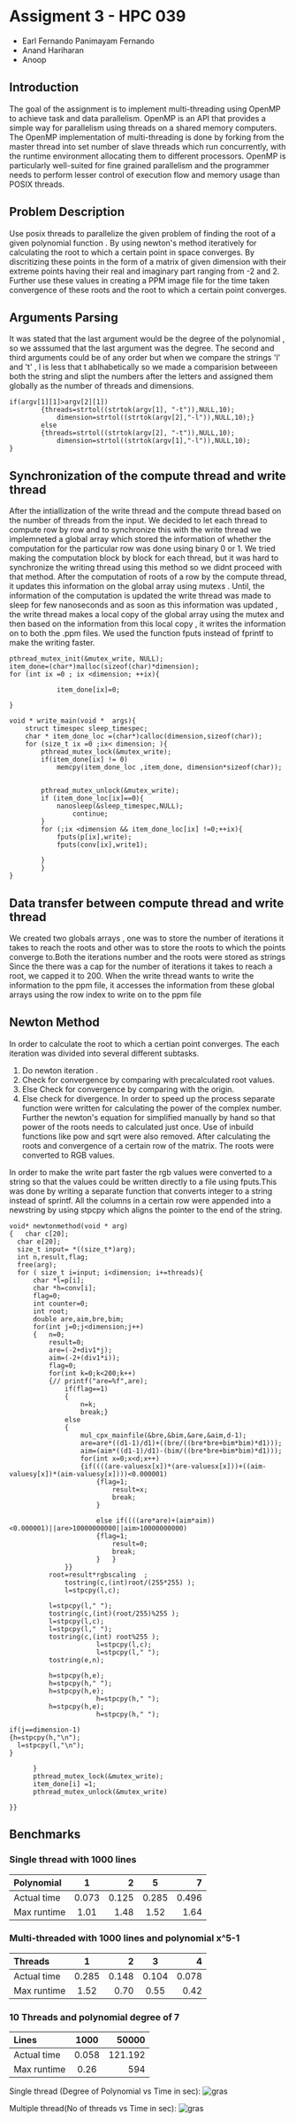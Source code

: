 # Assigment 3 - HPC 039

* Earl Fernando Panimayam Fernando
* Anand Hariharan
* Anoop 
## Introduction

The goal of the assignment is to implement multi-threading using OpenMP to achieve task and data parallelism. OpenMP is an API that provides a simple way for parallelism using threads on a shared memory computers. The OpenMP implementation of multi-threading is done by forking from the master thread into set number of slave threads which run concurrently, with the runtime environment allocating them to different processors. OpenMP is particularly well-suited for fine grained parallelism and the programmer needs to
perform lesser control of execution flow and memory usage than POSIX threads.

## Problem Description
Use posix threads to parallelize the given problem of finding the root of a given polynomial function . By using newton's method iteratively for calculating the root to which a certain point in space converges. By discritizing these points in the form of a matrix of given dimension with their extreme points having their real and imaginary part ranging from -2 and 2. Further use these values in creating a PPM image file for the time taken convergence of these roots and the root to which a certain point converges. 

## Arguments Parsing 

It was stated that the last argument would be the degree of the polynomial , so we asssumed that the last argument was the degree. The second and third arguments could be of any order but when we compare the strings 'l' and 't' , l is less that t ablhabetically so we made a comparision betweeen both the string and slipt the numbers after the letters and assigned them globally as the number of threads and dimensions.

~~~
if(argv[1][1]>argv[2][1])
		{threads=strtol((strtok(argv[1], "-t")),NULL,10); 
			dimension=strtol((strtok(argv[2],"-l")),NULL,10);}
		else
		{threads=strtol((strtok(argv[2], "-t")),NULL,10); 
			dimension=strtol((strtok(argv[1],"-l")),NULL,10);
}
~~~


## Synchronization of the compute thread and write thread

After the intiallization of the write thread and the compute thread based on the number of threads from the input. We decided to let each thread to compute row by row and to synchronize this with the write thread we implemneted a global array which stored the information of whether the computation for the particular row was done using binary 0 or 1. We tried making the computation block by block for each thread, but it was hard to synchronize the writing thread using this method so we didnt proceed with that method. After the computation of roots of a row by the compute thread, it updates this information on the global array using mutexs  . Until, the information of the computation is updated the write thread was made to sleep for few nanoseconds and as soon as this information was updated , the write thread makes a local copy of the global array using the mutex and then based on the information from this local copy , it writes the information on to both the .ppm files.  We used the function fputs instead of fprintf to make the writing faster.
~~~
pthread_mutex_init(&mutex_write, NULL);
item_done=(char*)malloc(sizeof(char)*dimension);
for (int ix =0 ; ix <dimension; ++ix){

			item_done[ix]=0;

}
~~~
~~~
void * write_main(void *  args){
	struct timespec sleep_timespec;
	char * item_done_loc =(char*)calloc(dimension,sizeof(char));
	for (size_t ix =0 ;ix< dimension; ){
		pthread_mutex_lock(&mutex_write);
		if(item_done[ix] != 0)
			memcpy(item_done_loc ,item_done, dimension*sizeof(char));
		

		pthread_mutex_unlock(&mutex_write);
		if (item_done_loc[ix]==0){
			nanosleep(&sleep_timespec,NULL);
				continue;
		}
		for (;ix <dimension && item_done_loc[ix] !=0;++ix){
			fputs(p[ix],write);
			fputs(conv[ix],write1);
		
		}
		}
}

~~~

## Data transfer between compute thread and write thread 

We created two globals arrays , one was to store the number of iterations it takes to reach the roots and other was to store the roots to which the points converge to.Both the iterations number and the roots were stored as strings  Since the there was a cap for the number of iterations it takes to reach a root, we capped it to 200. When the write thread wants to write the information to the ppm file, it accesses the information from these global arrays using the row index to write on to the ppm file




 ## Newton Method 
 In order to calculate the root to which a certian point converges. The each iteration was divided into several different subtasks.

1. Do newton iteration .
2. Check for convergence by comparing with precalculated root values.
3. Else Check for convergence by comparing with the origin.
4. Else check for divergence. In order to speed up the process separate function were written for calculating the power of the complex number. Further the newton's equation for simplified manually by hand so that power of the roots needs to calculated just once. Use of inbuild functions like pow and sqrt were also removed. After calculating the roots and convergence of a certain row of the matrix. The roots were converted to RGB values.

In order to make the write part faster the rgb values were converted to a string so that the values could be written directly to a file using fputs.This was done by writing a separate function that converts integer to a string instead of sprintf. All the columns in a certain row were appended into a newstring by using stpcpy which aligns the pointer to the end of the string.

  ~~~
  void* newtonmethod(void * arg)
{	char c[20];
	char e[20];
	size_t input= *((size_t*)arg);
	int n,result,flag;
	free(arg);
	for ( size_t i=input; i<dimension; i+=threads){ 	
		char *l=p[i];
		char *h=conv[i];
		flag=0;
		int counter=0;
		int root;
		double are,aim,bre,bim;
		for(int j=0;j<dimension;j++)
		{	n=0;
			result=0;
			are=(-2+div1*j);
			aim=(-2+(div1*i));
			flag=0;
			for(int k=0;k<200;k++)
			{//	printf("are=%f",are);
				if(flag==1)
				{
					n=k;
					break;}
				else
				{
					mul_cpx_mainfile(&bre,&bim,&are,&aim,d-1);
					are=are*((d1-1)/d1)+((bre/((bre*bre+bim*bim)*d1)));
					aim=(aim*((d1-1)/d1)-(bim/((bre*bre+bim*bim)*d1)));
					for(int x=0;x<d;x++)
					{if((((are-valuesx[x])*(are-valuesx[x]))+((aim-valuesy[x])*(aim-valuesy[x])))<0.000001)	
						{flag=1;
							result=x;
							break;	
						}	

						else if((((are*are)+(aim*aim))<0.000001)||are>10000000000||aim>10000000000)
						{flag=1;
							result=0;
							break;
						}	}
				}}
			root=result*rgbscaling	;
				tostring(c,(int)root/(255*255) );
				l=stpcpy(l,c);

			l=stpcpy(l," ");
			tostring(c,(int)(root/255)%255 );
			l=stpcpy(l,c);
			l=stpcpy(l," ");
			tostring(c,(int) root%255 );
                        l=stpcpy(l,c);
                        l=stpcpy(l," ");
			tostring(e,n);

			h=stpcpy(h,e);
			h=stpcpy(h," ");
			h=stpcpy(h,e);
                        h=stpcpy(h," ");
			h=stpcpy(h,e);
                        h=stpcpy(h," ");

if(j==dimension-1)
{h=stpcpy(h,"\n");
	l=stpcpy(l,"\n");
}
			
		}
		pthread_mutex_lock(&mutex_write);
		item_done[i] =1;
		pthread_mutex_unlock(&mutex_write)

}}  
  ~~~
  
 
 





## Benchmarks
### Single thread with 1000 lines 

|Polynomial  | 1       | 2       |5        |7        | 
|:-----------|:-------:|--------:|:-------:|--------:|
|Actual time | 0.073   |  0.125  | 0.285   | 0.496   |
|Max runtime | 1.01    | 1.48    | 1.52    | 1.64    |




### Multi-threaded with 1000 lines and polynomial x^5-1

|Threads     | 1       | 2       |3        |4        | 
|:-----------|:-------:|--------:|:-------:|--------:|
|Actual time | 0.285   |  0.148  | 0.104   | 0.078   |
|Max runtime | 1.52    | 0.70    | 0.55    | 0.42    |



### 10 Threads and polynomial degree of 7

|Lines        | 1000    | 50000  |
|:------------|:-------:|-------:|
|Actual time  | 0.058   |121.192 |
|Max runtime  | 0.26    |594     |



 Single thread  (Degree of Polynomial vs Time in sec): ![gras](reportextra/1.jpg)
 
 
 Multiple thread(No of threads vs Time in sec): ![gras](reportextra/2.jpg)	



